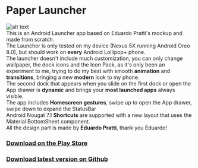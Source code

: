 # Paper Launcher

![alt text](https://raw.githubusercontent.com/OhMyLob/Paper-Launcher/master/art/video.gif)
<br>
This is an Android Launcher app based on Eduardo Pratti's mockup and made from scratch.
<br>
The Launcher is only tested on my device (Nexus 5X running Android Oreo 8.0), but should work on <b>every</b> Android Lollipop+ phone.
<br>
The launcher doesn't include much customization, you can only change wallpaper, the dock icons and the Icon Pack, as it's only been an experiment to me, trying to do my best with smooth <b>animation</b> and <b>transitions</b>, bringing a new <b>modern</b> look to my phone.
<br>
The second dock that appears when you slide on the first dock or open the App drawer is <b>dynamic</b> and brings your <b>most launched apps</b> always visible.
<br>
The app includes <b>Homescreen gestures</b>, swipe up to open the App drawer, swipe down to expand the StatusBar
<br>
Android Nougat 7.1 <b>Shortcuts</b> are supported with a new layout that uses the Material BottomSheet component.
<br>
All the design part is made by <b>Eduardo Pratti</b>, thank you Eduardo!
<br>
### [Download on the Play Store](https://play.google.com/store/apps/details?id=com.matteolobello.launcher)
### [Download latest version on Github](https://github.com/OhMyLob/Paper-Launcher/raw/master/Paper-Laucher_DEBUG.apk)

